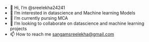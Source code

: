 - 👋 Hi, I’m @sreelekha24241
- 👀 I’m interested in datascience and Machine learning Models
- 🌱 I’m currently pursing MCA
- 💞️ I’m looking to collaborate on datascience and machine learning projects
- 📫 How to reach me sangamsreelekha@gmail.com
  

<!---
sreelekha24241/sreelekha24241 is a ✨ special ✨ repository because its `README.md` (this file) appears on your GitHub profile.
You can click the Preview link to take a look at your changes.
--->
